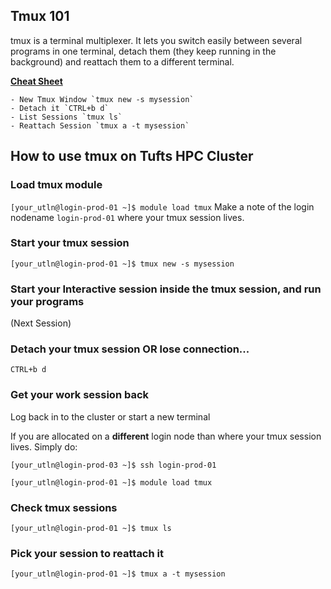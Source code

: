 ## Tmux 101
tmux is a terminal multiplexer. 
It lets you switch easily between several programs in one terminal, detach them (they keep running in the background) and reattach them to a different terminal.

**[Cheat Sheet](https://tmuxcheatsheet.com/)**

    - New Tmux Window `tmux new -s mysession`
    - Detach it `CTRL+b d`
    - List Sessions `tmux ls`
    - Reattach Session `tmux a -t mysession`

## How to use tmux on Tufts HPC Cluster

### Load tmux module
`[your_utln@login-prod-01 ~]$ module load tmux`
Make a note of the login nodename `login-prod-01` where your tmux session lives.

### Start your tmux session
`[your_utln@login-prod-01 ~]$ tmux new -s mysession`

### Start your Interactive session inside the tmux session, and run your programs 
(Next Session)

### Detach your tmux session OR lose connection...
`CTRL+b d`

### Get your work session back

Log back in to the cluster or start a new terminal

If you are allocated on a **different** login node than where your tmux session lives. Simply do: 

`[your_utln@login-prod-03 ~]$ ssh login-prod-01`

`[your_utln@login-prod-01 ~]$ module load tmux`

### Check tmux sessions
`[your_utln@login-prod-01 ~]$ tmux ls`

### Pick your session to reattach it
`[your_utln@login-prod-01 ~]$ tmux a -t mysession`
